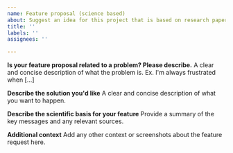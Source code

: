 ```yaml
---
name: Feature proposal (science based)
about: Suggest an idea for this project that is based on research papers
title: ''
labels: ''
assignees: ''

---
```


**Is your feature proposal related to a problem? Please describe.**
A clear and concise description of what the problem is. Ex. I'm always frustrated when [...]

**Describe the solution you'd like**
A clear and concise description of what you want to happen.

**Describe the scientific basis for your feature**
Provide a summary of the key messages and any relevant sources.

**Additional context**
Add any other context or screenshots about the feature request here.
